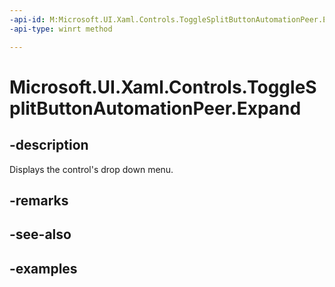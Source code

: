 ```yaml
---
-api-id: M:Microsoft.UI.Xaml.Controls.ToggleSplitButtonAutomationPeer.Expand
-api-type: winrt method

---
```

<!-- Method syntax.
public void ToggleSplitButtonAutomationPeer.Expand()
-->

# Microsoft.UI.Xaml.Controls.ToggleSplitButtonAutomationPeer.Expand


## -description

Displays the control's drop down menu.


## -remarks


## -see-also


## -examples


